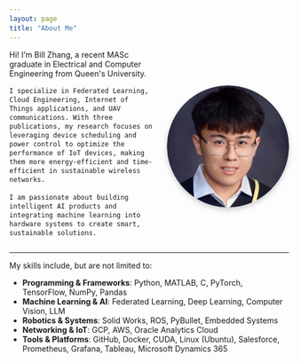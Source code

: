 ```yaml
---
layout: page
title: "About Me"
---
```


<style>
/* Adjust font for better readability */
.page-content {
  font-family: Arial, Helvetica, sans-serif;
  font-size: 18px;
  line-height: 1.7;
}

/* Flexbox for text + image */
.about-container {
  display: flex;
  align-items: center;
  justify-content: space-between;
  gap: 20px;
}

/* Limit text width so image doesn’t get squeezed */
.about-text {
  flex: 2;
}

/* Style selfie */
.about-pic img {
  max-width: 220px;   /* adjust size */
  border-radius: 50%; /* makes it round */
  box-shadow: 0 4px 10px rgba(0,0,0,0.2);
}
</style>


<div class="about-container">
  <div class="about-text">
    Hi! I’m Bill Zhang, a recent MASc graduate in Electrical and Computer Engineering from Queen's University.  

    I specialize in Federated Learning, Cloud Engineering, Internet of Things applications, and UAV communications. With three publications, my research focuses on leveraging device scheduling and power control to optimize the performance of IoT devices, making them more energy-efficient and time-efficient in sustainable wireless networks.  

    I am passionate about building intelligent AI products and integrating machine learning into hardware systems to create smart, sustainable solutions.
  </div>

  <div class="about-pic">
    <img src="/assets/selfie.png" alt="Bill Zhang selfie">
  </div>
</div>


---
My skills include, but are not limited to:
- **Programming & Frameworks**: Python, MATLAB, C, PyTorch, TensorFlow, NumPy, Pandas
- **Machine Learning & AI**: Federated Learning, Deep Learning, Computer Vision, LLM  
- **Robotics & Systems**: Solid Works, ROS, PyBullet, Embedded Systems  
- **Networking & IoT**: GCP, AWS, Oracle Analytics Cloud
- **Tools & Platforms**: GitHub, Docker, CUDA, Linux (Ubuntu), Salesforce, Prometheus, Grafana, Tableau, Microsoft Dynamics 365  

